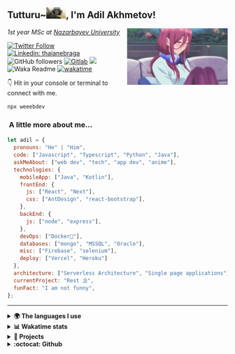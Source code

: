 <h2>Tutturu~<img src="img/tuturu.gif" width="45" alt="">, I'm Adil Akhmetov! <img src="img/miku-dance.gif" width="50" alt=""></h2>
<img align='right' src="img/miku.gif" width="230" alt="">
<p><em>1st year MSc at <a href="https://nu.edu.kz/">Nazarbayev University</a>
<a href="https://sdu.edu.kz/"><img src="img/sdu-ahegao.svg" align="right" width="100" alt=""></a>
</em></p>

[![Twitter Follow](https://img.shields.io/twitter/follow/weeebdev?label=Follow)](https://twitter.com/intent/follow?screen_name=weeebdev)
[![Linkedin: thaianebraga](https://img.shields.io/badge/-adildev-blue?style=flat-square&logo=Linkedin&logoColor=white&link=https://www.linkedin.com/in/adildev/)](https://www.linkedin.com/in/adildev/)
![GitHub followers](https://img.shields.io/github/followers/weeebdev?label=Follow&style=flat-square)
[![Gitlab](https://img.shields.io/badge/Gitlab-weeebdev-orange?style=flat-square&logo=gitlab)](https://gitlab.com/weeebdev)
![](https://visitor-badge.glitch.me/badge?page_id=weeebdev.weeebdev)
![Waka Readme](https://github.com/weeebdev/weeebdev/workflows/Waka%20Readme/badge.svg)
[![wakatime](https://wakatime.com/badge/user/1fb6390f-222e-4088-8de8-840ef1443858.svg)](https://wakatime.com/@1fb6390f-222e-4088-8de8-840ef1443858)
<!-- [![Leetcode badge](https://leetcode-badge.chyroc.cn/?name=user3449f)](https://leetcode.com/user3449f/) -->

👇 Hit in your console or terminal to connect with me.

```bash
npx weeebdev
```

### <img src="https://media.giphy.com/media/VgCDAzcKvsR6OM0uWg/giphy.gif" width="50" alt=""> A little more about me...

```javascript
let adil = {
  pronouns: "He" | "Him",
  code: ["Javascript", "Typescript", "Python", "Java"],
  askMeAbout: ["web dev", "tech", "app dev", "anime"],
  technologies: {
    mobileApp: ["Java", "Kotlin"],
    frontEnd: {
      js: ["React", "Next"],
      css: ["AntDesign", "react-bootstrap"],
    },
    backEnd: {
      js: ["node", "express"],
    },
    devOps: ["Docker🐳"],
    databases: ["mongo", "MSSQL", "Oracle"],
    misc: ["Firebase", "selenium"],
    deploy: ["Vercel", "Heroku"]
  },
  architecture: ["Serverless Architecture", "Single page applications"],
  currentProject: "Rest ⛱",
  funFact: "I am not funny",
};
```

---

<details>
  <summary><b>🌍 The languages I use</b></summary>
  <hr>
  
  
| ⏰ Past month | ⌛️ Past Year |
|---|---|
| <a href="https://wakatime.com/@adildev"><img src="https://wakatime.com/share/@adilDev/4ebe423a-b427-4031-b073-d221b9528df7.svg" height="300px"></a> | <a href="https://wakatime.com/@adildev"><img src="https://wakatime.com/share/@adilDev/1b4a30f1-9a7f-47fe-b8d2-0fc90f37fcd3.svg" height="300px"></a> |
</details>

<details>
<summary><b>📊 Wakatime stats</b><br></summary>
<div>
<hr/>

<!--START_SECTION:waka-->
![Code Time](http://img.shields.io/badge/Code%20Time-4%2C101%20hrs%207%20mins-blue)

![Profile Views](http://img.shields.io/badge/Profile%20Views-0-blue)

![Lines of code](https://img.shields.io/badge/From%20Hello%20World%20I%27ve%20Written-7.6%20million%20lines%20of%20code-blue)

**🐱 My GitHub Data** 

> 📦 537.7 kB Used in GitHub's Storage 
 > 
> 🏆 50 Contributions in the Year 2024
 > 
> 💼 Opted to Hire
 > 
> 📜 60 Public Repositories 
 > 
> 🔑 14 Private Repositories 
 > 
**I'm an Early 🐤** 

```text
🌞 Morning                361 commits         █░░░░░░░░░░░░░░░░░░░░░░░░   05.04 % 
🌆 Daytime                3595 commits        █████████████░░░░░░░░░░░░   50.17 % 
🌃 Evening                2680 commits        █████████░░░░░░░░░░░░░░░░   37.40 % 
🌙 Night                  529 commits         ██░░░░░░░░░░░░░░░░░░░░░░░   07.38 % 
```
📅 **I'm Most Productive on Tuesday** 

```text
Monday                   819 commits         ███░░░░░░░░░░░░░░░░░░░░░░   11.43 % 
Tuesday                  1923 commits        ███████░░░░░░░░░░░░░░░░░░   26.84 % 
Wednesday                793 commits         ███░░░░░░░░░░░░░░░░░░░░░░   11.07 % 
Thursday                 981 commits         ███░░░░░░░░░░░░░░░░░░░░░░   13.69 % 
Friday                   310 commits         █░░░░░░░░░░░░░░░░░░░░░░░░   04.33 % 
Saturday                 735 commits         ███░░░░░░░░░░░░░░░░░░░░░░   10.26 % 
Sunday                   1604 commits        ██████░░░░░░░░░░░░░░░░░░░   22.39 % 
```


📊 **This Week I Spent My Time On** 

```text
🕑︎ Time Zone: Asia/Almaty

💬 Programming Languages: 
Other                    19 hrs 34 mins      ███████████████░░░░░░░░░░   60.46 % 
Markdown                 5 hrs 37 mins       ████░░░░░░░░░░░░░░░░░░░░░   17.36 % 
C++                      4 hrs 12 mins       ███░░░░░░░░░░░░░░░░░░░░░░   12.99 % 
Python                   59 mins             █░░░░░░░░░░░░░░░░░░░░░░░░   03.05 % 
Objective-C              26 mins             ░░░░░░░░░░░░░░░░░░░░░░░░░   01.37 % 

🔥 Editors: 
Chrome                   18 hrs 35 mins      ██████████████░░░░░░░░░░░   57.42 % 
Obsidian                 5 hrs 36 mins       ████░░░░░░░░░░░░░░░░░░░░░   17.31 % 
Neovim                   4 hrs 33 mins       ████░░░░░░░░░░░░░░░░░░░░░   14.10 % 
VS Code                  2 hrs 23 mins       ██░░░░░░░░░░░░░░░░░░░░░░░   07.40 % 
fish                     1 hr 13 mins        █░░░░░░░░░░░░░░░░░░░░░░░░   03.76 % 

🐱‍💻 Projects: 
Writing                  13 hrs 22 mins      ██████████░░░░░░░░░░░░░░░   41.31 % 
contests                 8 hrs 47 mins       ███████░░░░░░░░░░░░░░░░░░   27.15 % 
mylifestats              4 hrs 18 mins       ███░░░░░░░░░░░░░░░░░░░░░░   13.31 % 
jupyter-course           2 hrs 34 mins       ██░░░░░░░░░░░░░░░░░░░░░░░   07.96 % 
Terminal                 33 mins             ░░░░░░░░░░░░░░░░░░░░░░░░░   01.73 % 

💻 Operating System: 
Mac                      32 hrs 22 mins      █████████████████████████   100.00 % 
```

**I Mostly Code in Jupyter Notebook** 

```text
Python                   4 repos             █░░░░░░░░░░░░░░░░░░░░░░░░   04.82 % 
CSS                      4 repos             █░░░░░░░░░░░░░░░░░░░░░░░░   04.82 % 
C++                      1 repo              ░░░░░░░░░░░░░░░░░░░░░░░░░   01.20 % 
Lua                      1 repo              ░░░░░░░░░░░░░░░░░░░░░░░░░   01.20 % 
Promela                  1 repo              ░░░░░░░░░░░░░░░░░░░░░░░░░   01.20 % 
```



**Timeline**

![Lines of Code chart](https://raw.githubusercontent.com/weeebdev/weeebdev/master/assets/bar_graph.png)


 Last Updated on 24/01/2024 01:15:38 UTC
<!--END_SECTION:waka-->
</div>
</details>

<details>
<summary><b>🧾 Projects</b></summary>
<hr>

|Project|Status|
|---|---|
|[![ReadMe Card](https://github-readme-stats.vercel.app/api/pin/?username=weeebdev&repo=waifu.pics&theme=dracula)](https://github.com/weeebdev/waifu.pics)|[![time tracker](https://wakatime.com/badge/github/weeebdev/waifu.pics.svg)](https://wakatime.com/badge/github/weeebdev/waifu.pics)|
|[![ReadMe Card](https://github-readme-stats.vercel.app/api/pin/?username=mentor-ship&repo=mentorship&theme=dracula)](https://github.com/Mentor-ship/Mentorship)|[![time tracker](https://wakatime.com/badge/github/Mentor-ship/Mentorship.svg)](https://wakatime.com/badge/github/Mentor-ship/Mentorship)|
|[![ReadMe Card](https://github-readme-stats.vercel.app/api/pin/?username=masters-and-Abu&repo=tolqyn&theme=dracula)](https://github.com/Masters-and-Abu/Tolqyn)|[![time tracker](https://wakatime.com/badge/github/Masters-and-Abu/Tolqyn.svg)](https://wakatime.com/badge/github/Masters-and-Abu/Tolqyn)|
|[![ReadMe Card](https://github-readme-stats.vercel.app/api/pin/?username=dracula&repo=unigram&theme=dracula)](https://github.com/dracula/unigram)||

</details>

<details>
  <summary><b>:octocat: Github</b></summary>
  <hr>
  <a href="https://sourcekarma.vercel.app/weeebdev"><img src="https://sourcekarma-og.vercel.app/api/weeebdev/github" alt="" align="left"/></a>
  <img src="https://github-readme-stats.vercel.app/api?username=weeebdev&show_icons=true&theme=dracula&hide_title=true&hide_rank=true&count_private=true" align="right"/>
</details>
<div align="center">
  <kbd>
    <img src="https://waifu.now.sh/sfw/hug" alt="">
  </kbd>
</div>

